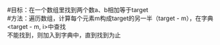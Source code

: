 #目标：在一个数组里找到两个数a、b相加等于target  
#方法：遍历数组，计算每个元素m构成target的另一半（target - m），在字典<target - m, i>中查找  
      不能找到，则加入到字典中，直到找到为止
